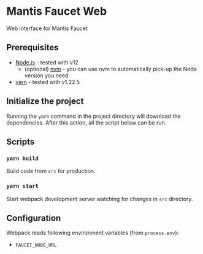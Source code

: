 # Mantis Faucet Web

Web interface for Mantis Faucet

## Prerequisites

- [Node.js](https://nodejs.org/en/) - tested with v12
  - (optional) [nvm](https://github.com/nvm-sh/nvm) - you can use nvm to automatically pick-up the Node version you need
- [yarn](https://classic.yarnpkg.com/en/) - tested with v1.22.5

## Initialize the project

Running the `yarn` command in the project directory will download the dependencies. After this action, all the script below can be run.

## Scripts

### `yarn build`

Build code from `src` for production.

### `yarn start`

Start webpack development server watching for changes in `src` directory.

## Configuration

Webpack reads following environment variables (from `process.env`):

- `FAUCET_NODE_URL`

